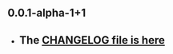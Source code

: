 ## 0.0.1-alpha-1+1

- ## The [CHANGELOG file is here](https://tau.canardoux.xyz/doc-v9/changelog.html)

